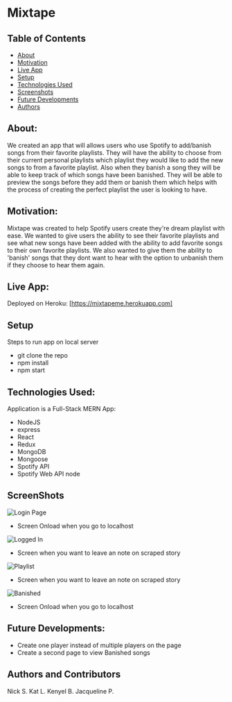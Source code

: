 # Mixtape

## Table of Contents
* [About](#about)
* [Motivation](#motivation)
* [Live App](#live-app)
* [Setup](#setup)
* [Technologies Used](#technologies-used)
* [Screenshots](#screenshots)
* [Future Developments](#future-developments)
* [Authors](#authors)

## About:
We created an app that will allows users who use Spotify to add/banish songs from their favorite playlists. They will have the ability to choose from their current personal playlists which playlist they would like to add the new songs to from a favorite playlist. Also when they banish a song they will be able to keep track of which songs have been banished. They will be able to preview the songs before they add them or banish them which helps with the process of creating the perfect playlist the user is looking to have.

## Motivation:
Mixtape was created to help Spotify users create they're dream playlist with ease. We wanted to give users the ability to see their favorite playlists and see what new songs have been added with the ability to add favorite songs to their own favorite playlists. We also wanted to give them the ability to 'banish' songs that they dont want to hear with the option to unbanish them if they choose to hear them again. 

## Live App:
Deployed on Heroku: [https://mixtapeme.herokuapp.com]

## Setup
Steps to run app on local server
- git clone the repo
- npm install
- npm start

## Technologies Used:
Application is a Full-Stack MERN App: 
- NodeJS
- express
- React
- Redux
- MongoDB
- Mongoose
- Spotify API
- Spotify Web API node

## ScreenShots

![Login Page](./images/concert-this.png)
- Screen Onload when you go to localhost 

![Logged In](./images/concert-this.png)
- Screen when you want to leave an note on scraped story 

![Playlist](./images/concert-this.png)
- Screen when you want to leave an note on scraped story 

![Banished](./images/schema.jpg)
- Screen Onload when you go to localhost 




## Future Developments:
- Create one player instead of multiple players on the page 
- Create a second page to view Banished songs 


## Authors and Contributors 
Nick S. 
Kat L. 
Kenyel B.
Jacqueline P.
